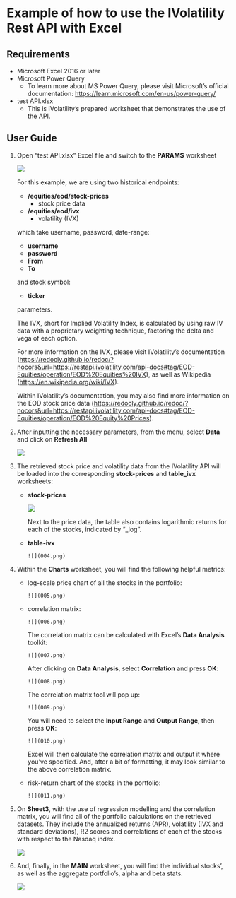 # Example of how to use the IVolatility Rest API with Excel

## Requirements
- Microsoft Excel 2016 or later
- Microsoft Power Query 
  - To learn more about MS Power Query, please visit Microsoft’s official documentation: <https://learn.microsoft.com/en-us/power-query/>
- test API.xlsx
  - This is IVolatility’s prepared worksheet that demonstrates the use of the API.
## User Guide
   1. Open “test API.xlsx” Excel file and switch to the **PARAMS** worksheet

         ![](001.png)

      For this example, we are using two historical endpoints:

      - **/equities/eod/stock-prices**
        - stock price data
      - **/equities/eod/ivx**
        - volatility (IVX)

      which take username, password, date-range:

      - **username**
      - **password**
      - **From** 
      - **To**

      and stock symbol: 

      - **ticker** 

      parameters.

      The IVX, short for Implied Volatility Index, is calculated by using raw IV data with a proprietary weighting technique, factoring the delta and vega of each option.

      For more information on the IVX, please visit IVolatility’s documentation (<https://redocly.github.io/redoc/?nocors&url=https://restapi.ivolatility.com/api-docs#tag/EOD-Equities/operation/EOD%20Equities%20IVX>), as well as Wikipedia (<https://en.wikipedia.org/wiki/IVX>).

      Within IVolatility’s documentation, you may also find more information on the EOD stock price data (<https://redocly.github.io/redoc/?nocors&url=https://restapi.ivolatility.com/api-docs#tag/EOD-Equities/operation/EOD%20Equity%20Prices>). 

   2. After inputting the necessary parameters, from the menu, select **Data** and click on **Refresh All**

         ![](002.png)

   3. The retrieved stock price and volatility data from the IVolatility API will be loaded into the corresponding **stock-prices** and **table\_ivx** worksheets:

      - **stock-prices**

         ![](003.png)

         Next to the price data, the table also contains logarithmic returns for each of the stocks, indicated by “\_log”.



      - **table-ivx**

            ![](004.png)

   4. Within the **Charts** worksheet, you will find the following helpful metrics:
   
      - log-scale price chart of all the stocks in the portfolio:

            ![](005.png)

      - correlation matrix:

            ![](006.png)


         The correlation matrix can be calculated with Excel’s **Data Analysis** toolkit:

            ![](007.png)


         After clicking on **Data Analysis**, select **Correlation** and press **OK**:

            ![](008.png)


         The correlation matrix tool will pop up:

            ![](009.png)


         You will need to select the **Input Range** and **Output Range**, then press **OK**:

            ![](010.png)


         Excel will then calculate the correlation matrix and output it where you’ve specified. And, after a bit of formatting, it may look similar to the above correlation matrix.

      - risk-return chart of the stocks in the portfolio:

            ![](011.png)


   5. On **Sheet3**, with the use of regression modelling and the correlation matrix, you will find all of the portfolio calculations on the retrieved datasets. They include the annualized returns (APR), volatility (IVX and standard deviations), R2 scores and correlations of each of the stocks with respect to the Nasdaq index.

         ![](012.png)

   6. And, finally, in the **MAIN** worksheet, you will find the individual stocks’, as well as the aggregate portfolio’s, alpha and beta stats.

         ![](013.png)

